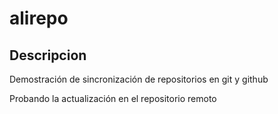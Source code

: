 # alirepo

## Descripcion

Demostración de sincronización de repositorios en git y github

Probando la actualización en el repositorio remoto
